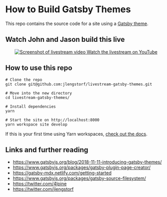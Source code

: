 # How to Build Gatsby Themes

This repo contains the source code for a site using a [Gatsby theme](https://www.gatsbyjs.org/blog/2018-11-11-introducing-gatsby-themes/).

## Watch John and Jason build this live

<p align="center">
  <a href="https://youtu.be/PS2784YfPpw">
    <img 
      src="http://cl.ly/e7eea6898a2b/%255B8a2689c003a5d70cce0494fa4354d9d2%255D_john-and-jason-gatsby-themes.png"
      alt="Screenshot of livestream video"
    />
  </a>
  <a href="https://youtu.be/PS2784YfPpw">
    Watch the livestream on YouTube
  </a>
</p>

## How to use this repo

```
# Clone the repo
git clone git@github.com:jlengstorf/livestream-gatsby-themes.git

# Move into the new directory
cd livestream-gatsby-themes/

# Install dependencies
yarn

# Start the site on http://localhost:8000
yarn workspace site develop
```

If this is your first time using Yarn workspaces, [check out the docs](https://yarnpkg.com/lang/en/docs/workspaces/).

## Links and further reading
- https://www.gatsbyjs.org/blog/2018-11-11-introducing-gatsby-themes/
- https://www.gatsbyjs.org/packages/gatsby-plugin-page-creator/
- https://gatsby-mdx.netlify.com/getting-started
- https://www.gatsbyjs.org/packages/gatsby-source-filesystem/
- https://twitter.com/4lpine
- https://twitter.com/jlengstorf
